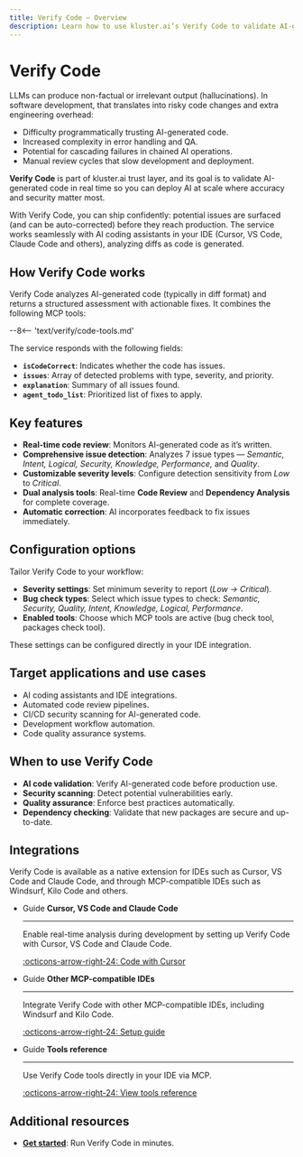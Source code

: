 ```yaml
---
title: Verify Code — Overview
description: Learn how to use kluster.ai’s Verify Code to validate AI-generated code in real time—detecting bugs, security issues, and quality problems so you can ship safely.
---
```


# Verify Code

LLMs can produce non-factual or irrelevant output (hallucinations). In software development, that translates into risky code changes and extra engineering overhead:

- Difficulty programmatically trusting AI-generated code.
- Increased complexity in error handling and QA.
- Potential for cascading failures in chained AI operations.
- Manual review cycles that slow development and deployment.

**Verify Code** is part of kluster.ai trust layer, and its goal is to validate AI-generated code in real time so you can deploy AI at scale where accuracy and security matter most.

With Verify Code, you can ship confidently: potential issues are surfaced (and can be auto-corrected) before they reach production. The service works seamlessly with AI coding assistants in your IDE (Cursor, VS Code, Claude Code and others), analyzing diffs as code is generated.

## How Verify Code works

Verify Code analyzes AI-generated code (typically in diff format) and returns a structured assessment with actionable fixes. It combines the following MCP tools:

--8<-- 'text/verify/code-tools.md'

The service responds with the following fields:

- **`isCodeCorrect`**: Indicates whether the code has issues.
- **`issues`**: Array of detected problems with type, severity, and priority.
- **`explanation`**: Summary of all issues found.
- **`agent_todo_list`**: Prioritized list of fixes to apply.

## Key features

- **Real-time code review**: Monitors AI-generated code as it’s written.
- **Comprehensive issue detection**: Analyzes 7 issue types — *Semantic, Intent, Logical, Security, Knowledge, Performance,* and *Quality*.
- **Customizable severity levels**: Configure detection sensitivity from *Low* to *Critical*.
- **Dual analysis tools**: Real-time **Code Review** and **Dependency Analysis** for complete coverage.
- **Automatic correction**: AI incorporates feedback to fix issues immediately.

## Configuration options

Tailor Verify Code to your workflow:

- **Severity settings**: Set minimum severity to report (*Low → Critical*).
- **Bug check types**: Select which issue types to check: *Semantic, Security, Quality, Intent, Knowledge, Logical, Performance*.
- **Enabled tools**: Choose which MCP tools are active (bug check tool, packages check tool).

These settings can be configured directly in your IDE integration.

## Target applications and use cases

- AI coding assistants and IDE integrations.
- Automated code review pipelines.
- CI/CD security scanning for AI-generated code.
- Development workflow automation.
- Code quality assurance systems.

## When to use Verify Code

- **AI code validation**: Verify AI-generated code before production use.
- **Security scanning**: Detect potential vulnerabilities early.
- **Quality assurance**: Enforce best practices automatically.
- **Dependency checking**: Validate that new packages are secure and up-to-date.

## Integrations

Verify Code is available as a native extension for IDEs such as Cursor, VS Code and Claude Code, and through MCP-compatible IDEs such as Windsurf, Kilo Code and others.

<div class="grid cards" markdown>

-   <span class="badge guide">Guide</span> __Cursor, VS Code and Claude Code__

    ---

    Enable real-time analysis during development by setting up Verify Code with Cursor, VS Code and Claude Code.

    [:octicons-arrow-right-24: Code with Cursor](/verify/integrations/ide#setup-instructions)

-   <span class="badge guide">Guide</span> __Other MCP-compatible IDEs__

    ---

    Integrate Verify Code with other MCP-compatible IDEs, including Windsurf and Kilo Code.

    [:octicons-arrow-right-24: Setup guide](/verify/integrations/mcp#setup-by-ide)

-   <span class="badge guide">Guide</span> __Tools reference__

    ---

    Use Verify Code tools directly in your IDE via MCP.

    [:octicons-arrow-right-24: View tools reference](/verify/tools/)


</div>

## Additional resources

- **[Get started](/verify/quickstart/)**: Run Verify Code in minutes.
